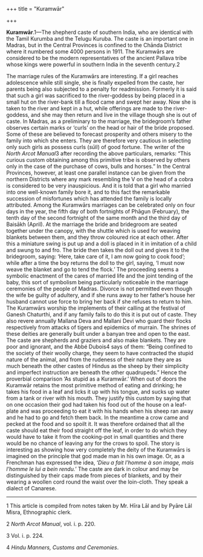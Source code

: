 +++
title = "Kuramwār"

+++

**Kuramwār**.1—The shepherd caste of southern India, who are identical with the Tamil Kurumba and the Telugu Kuruba. The caste is an important one in Madras, but in the Central Provinces is confined to the Chānda District where it numbered some 4000 persons in 1911. The Kuramwārs are considered to be the modern representatives of the ancient Pallava tribe whose kings were powerful in southern India in the seventh century.2 

The marriage rules of the Kuramwārs are interesting. If a girl reaches adolescence while still single, she is finally expelled from the caste, her parents being also subjected to a penalty for readmission. Formerly it is said that such a girl was sacrificed to the river-goddess by being placed in a small hut on the river-bank till a flood came and swept her away. Now she is taken to the river and kept in a hut, while offerings are made to the river-goddess, and she may then return and live in the village though she is out of caste. In Madras, as a preliminary to the marriage, the bridegroom’s father observes certain marks or ‘curls’ on the head or hair of the bride proposed. Some of these are believed to forecast prosperity and others misery to the family into which she enters. They are therefore very cautious in selecting only such girls as possess curls \(*sūli*\) of good fortune. The writer of the *North Arcot Manual*3 after recording the above particulars, remarks: “This curious custom obtaining among this primitive tribe is observed by others only in the case of the purchase of cows, bulls and horses.” In the Central Provinces, however, at least one parallel instance can be given from the northern Districts where any mark resembling the V on the head of a cobra is considered to be very inauspicious. And it is told that a girl who married into one well-known family bore it, and to this fact the remarkable succession of misfortunes which has attended the family is locally attributed. Among the Kuramwārs marriages can be celebrated only on four days in the year, the fifth day of both fortnights of Phāgun \(February\), the tenth day of the second fortnight of the same month and the third day of Baisākh \(April\). At the marriage the bride and bridegroom are seated together under the canopy, with the shuttle which is used for weaving blankets between them, and they throw coloured rice at each other. After this a miniature swing is put up and a doll is placed in it in imitation of a child and swung to and fro. The bride then takes the doll out and gives it to the bridegroom, saying: ‘Here, take care of it, I am now going to cook food’; while after a time the boy returns the doll to the girl, saying, ‘I must now weave the blanket and go to tend the flock.’ The proceeding seems a symbolic enactment of the cares of married life and the joint tending of the baby, this sort of symbolism being particularly noticeable in the marriage ceremonies of the people of Madras. Divorce is not permitted even though the wife be guilty of adultery, and if she runs away to her father’s house her husband cannot use force to bring her back if she refuses to return to him. The Kuramwārs worship the implements of their calling at the festival of Ganesh Chaturthi, and if any family fails to do this it is put out of caste. They also revere annually Mallana Deva and Mallani Devi who guard their flocks respectively from attacks of tigers and epidemics of murrain. The shrines of these deities are generally built under a banyan tree and open to the east. The caste are shepherds and graziers and also make blankets. They are poor and ignorant, and the Abbé Dubois4 says of them: “Being confined to the society of their woolly charge, they seem to have contracted the stupid nature of the animal, and from the rudeness of their nature they are as much beneath the other castes of Hindus as the sheep by their simplicity and imperfect instruction are beneath the other quadrupeds.” Hence the proverbial comparison ‘As stupid as a Kuramwār.’ When out of doors the Kuramwār retains the most primitive method of eating and drinking; he takes his food in a leaf and licks it up with his tongue, and sucks up water from a tank or river with his mouth. They justify this custom by saying that on one occasion their god had taken his food out of the house on a leaf-plate and was proceeding to eat it with his hands when his sheep ran away and he had to go and fetch them back. In the meantime a crow came and pecked at the food and so spoilt it. It was therefore ordained that all the caste should eat their food straight off the leaf, in order to do which they would have to take it from the cooking-pot in small quantities and there would be no chance of leaving any for the crows to spoil. The story is interesting as showing how very completely the deity of the Kuramwārs is imagined on the principle that god made man in his own image. Or, as a Frenchman has expressed the idea, ‘*Dieu a fait l’homme à son image, mais l’homme le lui a bein rendu.*’ The caste are dark in colour and may be distinguished by their caps made from pieces of blankets, and by their wearing a woollen cord round the waist over the loin-cloth. They speak a dialect of Canarese. 


* * *

1 This article is compiled from notes taken by Mr. Hīra Lāl and by Pyāre Lāl Misra, Ethnographic clerk. 

2 *North Arcot Manual*, vol. i. p. 220. 

3 Vol. i. p. 224. 

4 *Hindu Manners, Customs and Ceremonies*. 




